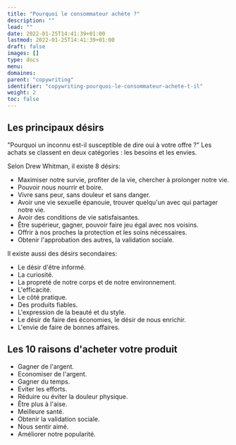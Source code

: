 ```yaml
---
title: "Pourquoi le consommateur achète ?"
description: ""
lead: ""
date: 2022-01-25T14:41:39+01:00
lastmod: 2022-01-25T14:41:39+01:00
draft: false
images: []
type: docs
menu:
domaines:
parent: "copywriting"
identifier: "copywriting-pourquoi-le-consommateur-achete-t-il"
weight: 2
toc: false
---
```


## Les principaux désirs

"Pourquoi un inconnu est-il susceptible de dire oui à votre offre ?"
Les achats se classent en deux catégories : les besoins et les envies.

Selon Drew Whitman, il existe 8 désirs:

- Maximiser notre survie, profiter de la vie, chercher à prolonger notre vie.
- Pouvoir nous nourrir et boire.
- Vivre sans peur, sans douleur et sans danger.
- Avoir une vie sexuelle épanouie, trouver quelqu'un avec qui partager notre vie.
- Avoir des conditions de vie satisfaisantes.
- Être supérieur, gagner, pouvoir faire jeu égal avec nos voisins.
- Offrir à nos proches la protection et les soins nécessaires.
- Obtenir l'approbation des autres, la validation sociale.

Il existe aussi des désirs secondaires:

- Le désir d'être informé.
- La curiosité.
- La propreté de notre corps et de notre environnement.
- L'efficacité.
- Le côté pratique.
- Des produits fiables.
- L'expression de la beauté et du style.
- Le désir de faire des économies, le désir de nous enrichir.
- L'envie de faire de bonnes affaires.

## Les 10 raisons d'acheter votre produit

- Gagner de l'argent.
- Economiser de l'argent.
- Gagner du temps.
- Eviter les efforts.
- Réduire ou éviter la douleur physique.
- Être plus à l'aise.
- Meilleure santé.
- Obtenir la validation sociale.
- Nous sentir aimé.
- Améliorer notre popularité.
